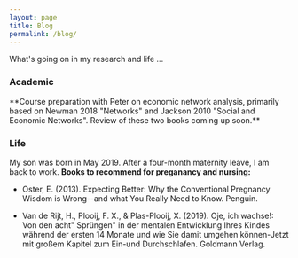 ```yaml
---
layout: page
title: Blog
permalink: /blog/
---
```

What's going on in my research and life ... 
### Academic
<p style="text-align: center;"></p>
**Course preparation with Peter on economic network analysis, primarily based on Newman 2018 "Networks" and Jackson 2010 "Social and Economic Networks". Review of these two books coming up soon.**

### Life
My son was born in May 2019. After a four-month maternity leave, I am back to work. 
**Books to recommend for preganancy and nursing:**
* Oster, E. (2013). Expecting Better: Why the Conventional Pregnancy Wisdom is Wrong--and what You Really Need to Know. Penguin.

* Van de Rijt, H., Plooij, F. X., & Plas-Plooij, X. (2019). Oje, ich wachse!: Von den acht" Sprüngen" in der mentalen Entwicklung Ihres Kindes während der ersten 14 Monate und wie Sie damit umgehen können-Jetzt mit großem Kapitel zum Ein-und Durchschlafen. Goldmann Verlag.
